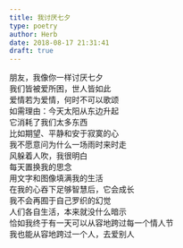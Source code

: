 ```yaml
---  
title: 我讨厌七夕  
type: poetry  
author: Herb  
date: 2018-08-17 21:31:41  
draft: true
---  
```

朋友，我像你一样讨厌七夕  
我们皆被爱所困，世人皆如此  
爱情若为爱情，何时不可以歌颂  
如需理由：今天太阳从东边升起    
它消耗了我们太多东西  
比如期望、平静和安于寂寞的心  
我不愿意问为什么一场雨时来时走  
风躲着人吹，我很明白    
每天置换我的思念  
用文字和图像填满我的生活  
在我的心吞下足够智慧后，它会成长  
我不会再囿于自己罗织的幻觉    
人们各自生活，本来就没什么暗示  
恰如我终于有一天可以从容地跨过每一个情人节  
我也能从容地跨过一个人，去爱别人